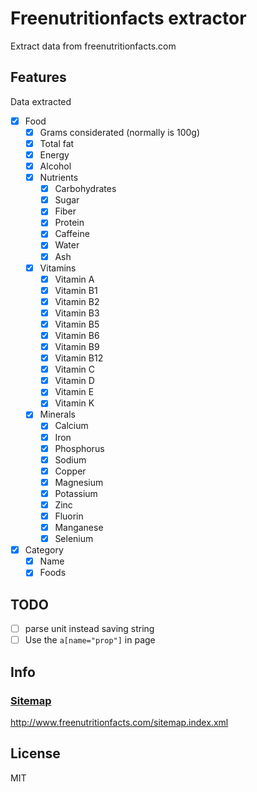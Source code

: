 <!--
  Created at: 09/24/2021 20:35:40 Friday
  Modified at: 09/24/2021 11:27:36 PM Friday

        Copyright (C) 2021 Thiago Navarro
  See file "license" for details about copyright
-->

# Freenutritionfacts extractor

Extract data from freenutritionfacts.com

## Features

Data extracted
- [x] Food
	- [x] Grams considerated (normally is 100g)
	- [x] Total fat
	- [x] Energy
	- [x] Alcohol
	- [x] Nutrients
	  - [x] Carbohydrates
	  - [x] Sugar
	  - [x] Fiber
	  - [x] Protein
	  - [x] Caffeine
	  - [x] Water
	  - [x] Ash
	- [x] Vitamins
	  - [x] Vitamin A
	  - [x] Vitamin B1
	  - [x] Vitamin B2
	  - [x] Vitamin B3
	  - [x] Vitamin B5
	  - [x] Vitamin B6
	  - [x] Vitamin B9
	  - [x] Vitamin B12
	  - [x] Vitamin C
	  - [x] Vitamin D
	  - [x] Vitamin E
	  - [x] Vitamin K
	- [x] Minerals
	  - [x] Calcium
	  - [x] Iron
	  - [x] Phosphorus
	  - [x] Sodium
	  - [x] Copper
	  - [x] Magnesium
	  - [x] Potassium
	  - [x] Zinc
	  - [x] Fluorin
	  - [x] Manganese
	  - [x] Selenium

- [x] Category
  - [x] Name
  - [x] Foods

## TODO

- [ ] parse unit instead saving string
- [ ] Use the `a[name="prop"]` in page

## Info

### [Sitemap](http://www.freenutritionfacts.com/sitemap.index.xml)

http://www.freenutritionfacts.com/sitemap.index.xml

## License

MIT
